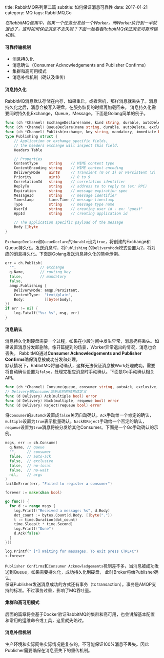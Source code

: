 title: RabbitMQ系列第二篇
subtitle: 如何保证消息可靠性
date: 2017-01-21
category: MQ
tags: RabbitMQ,Go

*在RabbitMQ使用中，如果一个任务分发给一个Worker，而Worker执行到一半就退出了，这时如何保证消息不丢失呢？下面一起看看RabbitMQ保证消息可靠传输机制。*
#### 可靠传输机制
- 消息持久化
- 消息确认（Consumer Acknowledgements and Publisher Confirms）
- 集群和高可用模式
- 消息补偿机制（确认及重传）

#### 消息持久化
RabbitMQ消息默认存储在内存，如果重启，或者宕机，那样消息就丢失了。消息持久化之后，消息会被写入硬盘，在服务恢复的时候再加载回来。
消息持久化需要同时持久化Exchange，Queue，Message。下面是Golang简单的例子。
```go
func (ch *Channel) ExchangeDeclare(name, kind string, durable, autoDelete, internal, noWait bool, args Table) error
func (ch *Channel) QueueDeclare(name string, durable, autoDelete, exclusive, noWait bool, args Table) (Queue, error)
func (ch *Channel) Publish(exchange, key string, mandatory, immediate bool, msg Publishing) error
type Publishing struct {
    // Application or exchange specific fields,
    // the headers exchange will inspect this field.
    Headers Table

    // Properties
    ContentType     string    // MIME content type
    ContentEncoding string    // MIME content encoding
    DeliveryMode    uint8     // Transient (0 or 1) or Persistent (2)
    Priority        uint8     // 0 to 9
    CorrelationId   string    // correlation identifier
    ReplyTo         string    // address to to reply to (ex: RPC)
    Expiration      string    // message expiration spec
    MessageId       string    // message identifier
    Timestamp       time.Time // message timestamp
    Type            string    // message type name
    UserId          string    // creating user id - ex: "guest"
    AppId           string    // creating application id

    // The application specific payload of the message
    Body []byte
}
```
`ExchangeDeclare`和`QueueDeclare`的`durable`设为`true`，将创建的Exchange和Queue持久化。发送消息时，将`Publishing`
的`DeliveryMode`模式设置为2，将对应的消息持久化。下面是Golang发送消息持久化的简单示例。
```go
err = ch.Publish(
  "",           // exchange
  q.Name,       // routing key
  false,        // mandatory
  false,
  amqp.Publishing {
    DeliveryMode: amqp.Persistent,
    ContentType:  "text/plain",
    Body:         []byte(body),
})
if err != nil {
    log.Fatalf("%s: %s", msg, err)
}
```

#### 消息确认
消息持久化到硬盘需要一个过程，如果在小段时间中发生异常，消息扔将丢失。如果设置消息分发即删除，像开篇提到的场景，Worker异常退出的情况，消息也会丢失。
RabbitMQ通过**Consumer Acknowledgements and Publisher Confirms**确保消息被成功分发和处理。<br/>
默认情况下，RabbitMQ将自动确认，这样无法保证消息被Work处理成功。需要将自动确认设置为`false`，处理完相应消息时手动确认。下面是Go手动确认相关API。
```go
func (ch *Channel) Consume(queue, consumer string, autoAck, exclusive, noLocal, noWait bool, args Table) (<-chan Delivery, error)
// Delivery是Consumer收到消息的结构体定义
func (d Delivery) Ack(multiple bool) error
func (d Delivery) Nack(multiple, requeue bool) error
func (d Delivery) Reject(requeue bool) error
```
将`Consumer`的`autoAck`设置成`false`关闭自动确认。`Ack`手动给一个肯定的确认，`multiple`设置为`true`表示批量确认。`Nack和Reject`手动给一个否定的确认，
`requeue`设置为`true`消息将被分发给其他Consumer。下面是一个Go手动确认的示例。
```go
msgs, err := ch.Consume(
  q.Name, // queue
  "",     // consumer
  false,  // auto-ack
  false,  // exclusive
  false,  // no-local
  false,  // no-wait
  nil,    // args
)
failOnError(err, "Failed to register a consumer")

forever := make(chan bool)

go func() {
  for d := range msgs {
    log.Printf("Received a message: %s", d.Body)
    dot_count := bytes.Count(d.Body, []byte("."))
    t := time.Duration(dot_count)
    time.Sleep(t * time.Second)
    log.Printf("Done")
    d.Ack(false)
  }
}()

log.Printf(" [*] Waiting for messages. To exit press CTRL+C")
<-forever
```
`Publisher Confirms`和`Consumer Acknowledgements`机制差不多，当消息被成功发送到Queue，如果需要持久化，成功持久化到硬盘，
此时Broker将给Publisher确认。<br/>
保证Publisher发送消息成功的方式还有事务（tx transaction）。事务是AMQP支持的标准。不过事务过重，影响了MQ吞吐量。

#### 集群和高可用模式
后面的篇章将会基于Docker验证RabbitMQ的集群和高可用，也会讲解基本配置和常用的运维命令或工具，这里就先略过。

#### 消息补偿机制
生产环境和实际网络实际情况是复杂的，不可能保证100%消息不丢失。因此Publisher需要确保在消息丢失下的重传机制。
